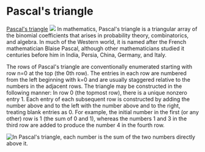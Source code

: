 # Pascal's triangle

[Pascal's triangle](https://en.wikipedia.org/wiki/Pascal%27s_triangle)
![](https://wikimedia.org/api/rest_v1/media/math/render/svg/23050fcb53d6083d9e42043bebf2863fa9746043)
In mathematics, Pascal's triangle is a triangular array of the binomial coefficients that arises in probability theory, combinatorics, and algebra. In much of the Western world, it is named after the French mathematician Blaise Pascal, although other mathematicians studied it centuries before him in India, Persia, China, Germany, and Italy.

The rows of Pascal's triangle are conventionally enumerated starting with row n=0 at the top (the 0th row). The entries in each row are numbered from the left beginning with k=0 and are usually staggered relative to the numbers in the adjacent rows. The triangle may be constructed in the following manner: In row 0 (the topmost row), there is a unique nonzero entry 1. Each entry of each subsequent row is constructed by adding the number above and to the left with the number above and to the right, treating blank entries as 0. For example, the initial number in the first (or any other) row is 1 (the sum of 0 and 1), whereas the numbers 1 and 3 in the third row are added to produce the number 4 in the fourth row.


![In Pascal's triangle, each number is the sum of the two numbers directly above it.](https://upload.wikimedia.org/wikipedia/commons/0/0d/PascalTriangleAnimated2.gif)